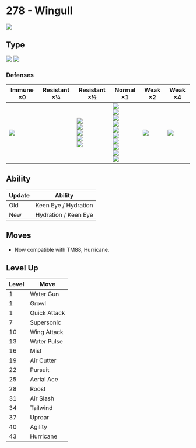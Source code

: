 # 278 - Wingull
![][278]

## Type

![][water]  ![][flying]

### Defenses

Immune ×0 | Resistant ×¼ | Resistant ×½ | Normal ×1 | Weak ×2 | Weak ×4
---       | ---          | ---          | ---       | ---     | ---
![][ground]<br> | | ![][fighting]<br> ![][bug]<br> ![][steel]<br> ![][fire]<br> ![][water]<br> | ![][normal]<br> ![][flying]<br> ![][poison]<br> ![][ghost]<br> ![][grass]<br> ![][psychic]<br> ![][ice]<br> ![][dragon]<br> ![][dark]<br> ![][fairy]<br> | ![][rock]<br> | ![][electric]<br> | 

## Ability

Update | Ability
---    | ---
Old    | Keen Eye / Hydration
New    | Hydration / Keen Eye

## Moves

 - Now compatible with TM88, Hurricane.

## Level Up

Level | Move
---   | ---
  1   | Water Gun
  1   | Growl
  1   | Quick Attack
  7   | Supersonic
 10   | Wing Attack
 13   | Water Pulse
 16   | Mist
 19   | Air Cutter
 22   | Pursuit
 25   | Aerial Ace
 28   | Roost
 31   | Air Slash
 34   | Tailwind
 37   | Uproar
 40   | Agility
 43   | Hurricane

[278]: ../img/pokemon/278.png
[normal]: ../img/types/normal.png
[fire]: ../img/types/fire.png
[fighting]: ../img/types/fighting.png
[water]: ../img/types/water.png
[flying]: ../img/types/flying.png
[grass]: ../img/types/grass.png
[poison]: ../img/types/poison.png
[electric]: ../img/types/electric.png
[ground]: ../img/types/ground.png
[psychic]: ../img/types/psychic.png
[rock]: ../img/types/rock.png
[ice]: ../img/types/ice.png
[bug]: ../img/types/bug.png
[dragon]: ../img/types/dragon.png
[ghost]: ../img/types/ghost.png
[dark]: ../img/types/dark.png
[steel]: ../img/types/steel.png
[fairy]: ../img/types/fairy.png

